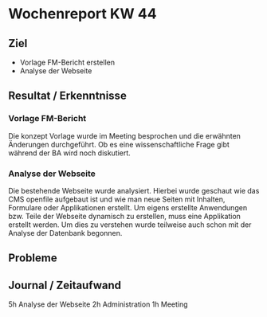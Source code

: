 # Wochenreport KW 44

## Ziel
* Vorlage FM-Bericht erstellen
* Analyse der Webseite

## Resultat / Erkenntnisse
### Vorlage FM-Bericht
Die konzept Vorlage wurde im Meeting besprochen und die erwähnten Änderungen durchgeführt. Ob es eine wissenschaftliche Frage gibt während der BA wird noch diskutiert.
### Analyse der Webseite
Die bestehende Webseite wurde analysiert. Hierbei wurde geschaut wie das CMS openfile aufgebaut ist und wie man neue Seiten mit Inhalten, Formulare oder Applikationen erstellt. Um eigens erstellte Anwendungen bzw. Teile der Webseite dynamisch zu erstellen, muss eine Applikation erstellt werden. Um dies zu verstehen wurde teilweise auch schon mit der Analyse der Datenbank begonnen.

## Probleme

## Journal / Zeitaufwand
5h Analyse der Webseite
2h Administration
1h Meeting
